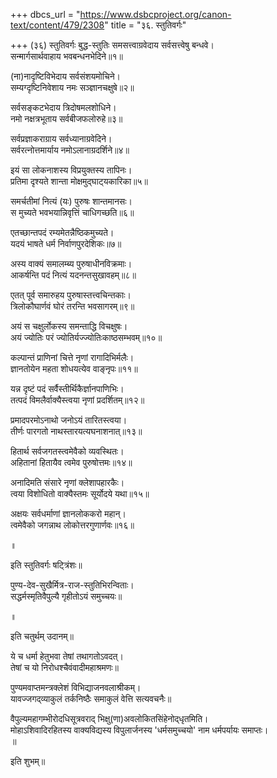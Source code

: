 +++
dbcs_url = "https://www.dsbcproject.org/canon-text/content/479/2308"
title = "३६. स्तुतिवर्गः"

+++
(३६) स्तुतिवर्गः
बुद्ध-स्तुतिः 
समसत्त्वाग्रवेदाय सर्वसत्त्वेषु बन्धवे।  
सन्मार्गसार्थवाहाय भवबन्धनभेदिने॥१॥

(ना)नादृष्टिविभेदाय सर्वसंशयमोचिने।  
सम्यग्दृष्टिनिवेशाय नमः सञ्ज्ञानचक्षुषे॥२॥

सर्वसङ्कटभेदाय त्रिदोषमलशोधिने।  
नमो नक्षत्रभूताय सर्वबीजफलोरुहे॥३॥

सर्वप्रज्ञाकराग्राय सर्वध्यानाग्रवेदिने।  
सर्वरत्नोत्तमार्याय नमोऽलानाग्रदर्शिने॥४॥

इयं सा लोकनाशस्य विप्रयुक्तस्य तापिनः।  
प्रतिमा दृश्यते शान्ता मोक्षमुद्‍घाट्‍यकारिका॥५॥

समर्चतीमां नित्यं (यः) पुरुषः शान्तमानसः।  
स मुच्यते भवभयान्निवृत्तिं चाधिगच्छति॥६॥

एतच्छान्तपदं रम्यमेतन्नैष्ठिकमुच्यते।  
यदयं भाषते धर्म निर्वाणपुरदेशिकः॥७॥

अस्य वाक्यं समालम्ब्य पुरुषाधीनविक्रमाः।  
आकर्षन्ति पदं नित्यं यदनन्तसुखावहम्॥८॥

एतत् पूर्व समारुहय पुरुषास्तत्त्वचिन्तकाः।  
त्रिलोकौघार्णवं घोरं तरन्ति भवसागरम्॥९॥

अयं स चक्षुर्लोकस्य समन्ताद्धि विचक्षुषः।  
अयं ज्योतिः परं ज्योतिर्यज्ज्योतिःकाष्ठसम्भवम्॥१०॥

कल्पान्तं प्राणिनां चित्ते नृणां रागादिभिर्मलैः।  
ज्ञानतोयेन महता शोधयत्येव वाङ्नृपः॥११॥

यन्न दृष्टं पदं सर्वैस्तीर्थिकैर्ज्ञानपाणिभिः।  
तत्पदं विमलैर्वाक्यैस्त्वया नृणां प्रदर्शितम्॥१२॥

प्रमादपरमोऽनाथो जनोऽयं तारितस्त्वया।  
तीर्णः पारगतो नाथस्तारयत्यघनाशनात्॥१३॥

हितार्थ सर्वजगतस्त्वमेवैको व्यवस्थितः।  
अहितानां हितायैव त्वमेव पुरुषोत्तमः॥१४॥

अनादिमति संसारे नृणां क्लेशापहारकैः।  
त्वया विशोधितो वाक्यैस्तमः सूर्योदये यथा॥१५॥

अक्षयः सर्वधर्माणां ज्ञानलोककरो महान्।  
त्वमेवैको जगन्नाथ लोकोत्तरगुणार्णवः॥१६॥

॥

इति स्तुतिवर्गः षट्त्रिंशः॥

पुण्य-देव-सुखैर्मित्र-राज-स्तुतिभिरन्विताः।  
सद्धर्मस्मृतिवैपुल्यै गृहीतोऽयं समुच्चयः॥

॥

इति चतुर्थम् उदानम्॥

ये च धर्मा हेतुभवा तेषां तथागतोऽवदत्।  
तेषां च यो निरोधश्चैवंवादीमहाश्रमणः॥

पुण्यमवाप्तमन्त्रक्लेशं 
विभिद्याजनवलाश्रीकम्।  
यावज्जगद्‍व्याकुलं तर्कनिष्ठैः 
समाकुलं वेत्ति सत्यवचनैः॥

वैपुल्यमहागम्भीरोदधिसूत्रवराद् भिक्षु(णा)अवलोकितसिंहेनोद्‍धृतमिति।  
मोहाऽशिवादिरहितस्य वाक्यविद्यस्य विपुलार्जनस्य 'धर्मसमुच्चयो' नाम 
धर्मपर्यायः समाप्तः।  
॥

इति शुभम्॥

